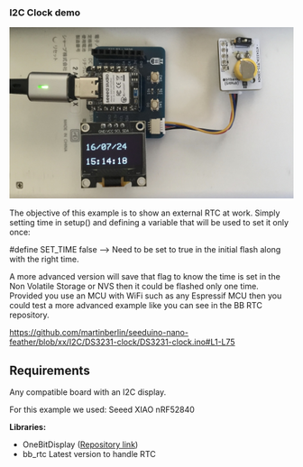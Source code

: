 ### I2C Clock demo

![Seeed I2C scan](/assets/DS3231-clock.jpg)

The objective of this example is to show an external RTC at work. Simply setting time in setup() and defining a variable that will be used to set it only once:

#define SET_TIME false --> Need to be set to true in the initial flash along with the right time. 

A more advanced version will save that flag to know the time is set in the Non Volatile Storage or NVS then it could be flashed only one time. 
Provided you use an MCU with WiFi such as any Espressif MCU then you could test a more advanced example like you can see in the BB RTC repository.

https://github.com/martinberlin/seeduino-nano-feather/blob/xx/I2C/DS3231-clock/DS3231-clock.ino#L1-L75

## Requirements

Any compatible board with an I2C display.   

For this example we used:   Seeed XIAO nRF52840

**Libraries:**  

- OneBitDisplay ([Repository link](https://github.com/bitbank2/OneBitDisplay))
- bb_rtc Latest version to handle RTC
